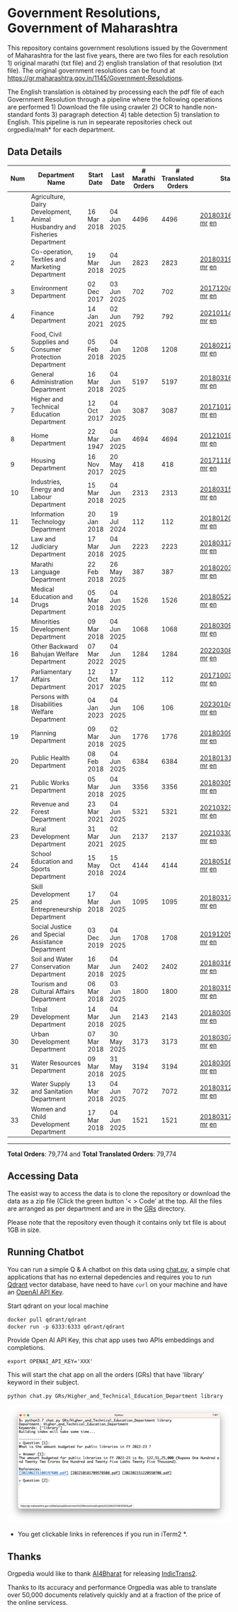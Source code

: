 # Government Resolutions, Government of Maharashtra

This repository contains government resolutions issued by the Government of Maharashtra for the last five years, there are two files for each resolution 1) original marathi (txt file) and 2) english translation of that resolution (txt file). The original government resolutions can be found at https://gr.maharashtra.gov.in/1145/Government-Resolutions.

The English translation is obtained by processing each the pdf file of each Government Resolution through a pipeline where the following operations are performed 1) Download the file using crawler 2) OCR to handle non-standard fonts 3) paragraph detection 4) table  detection 5) translation to English. This pipeline is run in sepearate repositories check out orgpedia/mah* for each department.


## Data Details

| Num | Department Name | Start Date | Last Date | # Marathi Orders | # Translated Orders | Starting Order | Last Order |
| --- | --------------- | ---------- | --------- | ---------------- | ------------------- | -------------- | ---------- |
| 1 | Agriculture, Dairy Development, Animal Husbandry and Fisheries Department | 16 Mar 2018 | 04 Jun 2025 | 4496 | 4496 | [201803161624182101.pdf](https://gr.maharashtra.gov.in/Site/Upload/Government%20Resolutions/English/201803161624182101.pdf) [mr](GRs/Agriculture,_Dairy_Development,_Animal_Husbandry_and_Fisheries_Department/201803161624182101.pdf.mr.txt) [en](GRs/Agriculture,_Dairy_Development,_Animal_Husbandry_and_Fisheries_Department/201803161624182101.pdf.en.txt) | [202506041702153701.pdf](https://gr.maharashtra.gov.in/Site/Upload/Government%20Resolutions/English/202506041702153701.pdf) [mr](GRs/Agriculture,_Dairy_Development,_Animal_Husbandry_and_Fisheries_Department/202506041702153701.pdf.mr.txt) [en](GRs/Agriculture,_Dairy_Development,_Animal_Husbandry_and_Fisheries_Department/202506041702153701.pdf.en.txt) |
| 2 | Co-operation, Textiles and Marketing Department | 19 Mar 2018 | 04 Jun 2025 | 2823 | 2823 | [201803191257576702.pdf](https://gr.maharashtra.gov.in/Site/Upload/Government%20Resolutions/English/201803191257576702.pdf) [mr](GRs/Co-operation,_Textiles_and_Marketing_Department/201803191257576702.pdf.mr.txt) [en](GRs/Co-operation,_Textiles_and_Marketing_Department/201803191257576702.pdf.en.txt) | [202506041847352602.pdf](https://gr.maharashtra.gov.in/Site/Upload/Government%20Resolutions/English/202506041847352602.pdf) [mr](GRs/Co-operation,_Textiles_and_Marketing_Department/202506041847352602.pdf.mr.txt) [en](GRs/Co-operation,_Textiles_and_Marketing_Department/202506041847352602.pdf.en.txt) |
| 3 | Environment Department | 02 Dec 2017 | 03 Jun 2025 | 702 | 702 | [201712041147216904.pdf](https://gr.maharashtra.gov.in/Site/Upload/Government%20Resolutions/English/201712041147216904.pdf) [mr](GRs/Environment_Department/201712041147216904.pdf.mr.txt) [en](GRs/Environment_Department/201712041147216904.pdf.en.txt) | [202506031509377104.pdf](https://gr.maharashtra.gov.in/Site/Upload/Government%20Resolutions/English/202506031509377104.pdf) [mr](GRs/Environment_Department/202506031509377104.pdf.mr.txt) [en](GRs/Environment_Department/202506031509377104.pdf.en.txt) |
| 4 | Finance Department | 14 Jan 2021 | 02 Jun 2025 | 792 | 792 | [202101141237329905.pdf](https://gr.maharashtra.gov.in/Site/Upload/Government%20Resolutions/English/202101141237329905.pdf) [mr](GRs/Finance_Department/202101141237329905.pdf.mr.txt) [en](GRs/Finance_Department/202101141237329905.pdf.en.txt) | [202506021638384105.pdf](https://gr.maharashtra.gov.in/Site/Upload/Government%20Resolutions/English/202506021638384105.pdf) [mr](GRs/Finance_Department/202506021638384105.pdf.mr.txt) [en](GRs/Finance_Department/202506021638384105.pdf.en.txt) |
| 5 | Food, Civil Supplies and Consumer Protection Department | 05 Feb 2018 | 04 Jun 2025 | 1208 | 1208 | [201802121244545806.pdf](https://gr.maharashtra.gov.in/Site/Upload/Government%20Resolutions/English/201802121244545806.pdf) [mr](GRs/Food,_Civil_Supplies_and_Consumer_Protection_Department/201802121244545806.pdf.mr.txt) [en](GRs/Food,_Civil_Supplies_and_Consumer_Protection_Department/201802121244545806.pdf.en.txt) | [202506041458107506.pdf](https://gr.maharashtra.gov.in/Site/Upload/Government%20Resolutions/English/202506041458107506.pdf) [mr](GRs/Food,_Civil_Supplies_and_Consumer_Protection_Department/202506041458107506.pdf.mr.txt) [en](GRs/Food,_Civil_Supplies_and_Consumer_Protection_Department/202506041458107506.pdf.en.txt) |
| 6 | General Administration Department | 16 Mar 2018 | 04 Jun 2025 | 5197 | 5197 | [201803161224022707.pdf](https://gr.maharashtra.gov.in/Site/Upload/Government%20Resolutions/English/201803161224022707.pdf) [mr](GRs/General_Administration_Department/201803161224022707.pdf.mr.txt) [en](GRs/General_Administration_Department/201803161224022707.pdf.en.txt) | [202506041801170107.pdf](https://gr.maharashtra.gov.in/Site/Upload/Government%20Resolutions/English/202506041801170107.pdf) [mr](GRs/General_Administration_Department/202506041801170107.pdf.mr.txt) [en](GRs/General_Administration_Department/202506041801170107.pdf.en.txt) |
| 7 | Higher and Technical Education Department | 12 Oct 2017 | 04 Jun 2025 | 3087 | 3087 | [201710121514029708.pdf](https://gr.maharashtra.gov.in/Site/Upload/Government%20Resolutions/English/201710121514029708.pdf) [mr](GRs/Higher_and_Technical_Education_Department/201710121514029708.pdf.mr.txt) [en](GRs/Higher_and_Technical_Education_Department/201710121514029708.pdf.en.txt) | [202506041502216308.pdf](https://gr.maharashtra.gov.in/Site/Upload/Government%20Resolutions/English/202506041502216308....pdf) [mr](GRs/Higher_and_Technical_Education_Department/202506041502216308.pdf.mr.txt) [en](GRs/Higher_and_Technical_Education_Department/202506041502216308.pdf.en.txt) |
| 8 | Home Department | 22 Mar 1947 | 04 Jun 2025 | 4694 | 4694 | [201210191648552129.pdf](https://gr.maharashtra.gov.in/Site/Upload/Government%20Resolutions/English/201210191648552129.pdf) [mr](GRs/Home_Department/201210191648552129.pdf.mr.txt) [en](GRs/Home_Department/201210191648552129.pdf.en.txt) | [202506041819087129.pdf](https://gr.maharashtra.gov.in/Site/Upload/Government%20Resolutions/English/202506041819087129.pdf) [mr](GRs/Home_Department/202506041819087129.pdf.mr.txt) [en](GRs/Home_Department/202506041819087129.pdf.en.txt) |
| 9 | Housing Department | 16 Nov 2017 | 20 May 2025 | 418 | 418 | [201711161447076609.pdf](https://gr.maharashtra.gov.in/Site/Upload/Government%20Resolutions/English/201711161447076609.pdf) [mr](GRs/Housing_Department/201711161447076609.pdf.mr.txt) [en](GRs/Housing_Department/201711161447076609.pdf.en.txt) | [202505201159345309.pdf](https://gr.maharashtra.gov.in/Site/Upload/Government%20Resolutions/English/202505201159345309.pdf) [mr](GRs/Housing_Department/202505201159345309.pdf.mr.txt) [en](GRs/Housing_Department/202505201159345309.pdf.en.txt) |
| 10 | Industries, Energy and Labour Department | 15 Mar 2018 | 04 Jun 2025 | 2313 | 2313 | [201803151204055010.pdf](https://gr.maharashtra.gov.in/Site/Upload/Government%20Resolutions/English/201803151204055010.pdf) [mr](GRs/Industries,_Energy_and_Labour_Department/201803151204055010.pdf.mr.txt) [en](GRs/Industries,_Energy_and_Labour_Department/201803151204055010.pdf.en.txt) | [202506041443303110.pdf](https://gr.maharashtra.gov.in/Site/Upload/Government%20Resolutions/English/202506041443303110...pdf) [mr](GRs/Industries,_Energy_and_Labour_Department/202506041443303110.pdf.mr.txt) [en](GRs/Industries,_Energy_and_Labour_Department/202506041443303110.pdf.en.txt) |
| 11 | Information Technology Department | 20 Jan 2018 | 19 Jul 2024 | 112 | 112 | [201801201843024511.pdf](https://gr.maharashtra.gov.in/Site/Upload/Government%20Resolutions/English/201801201843024511.pdf) [mr](GRs/Information_Technology_Department/201801201843024511.pdf.mr.txt) [en](GRs/Information_Technology_Department/201801201843024511.pdf.en.txt) | [202407191742379111.pdf](https://gr.maharashtra.gov.in/Site/Upload/Government%20Resolutions/English/202407191742379111.pdf) [mr](GRs/Information_Technology_Department/202407191742379111.pdf.mr.txt) [en](GRs/Information_Technology_Department/202407191742379111.pdf.en.txt) |
| 12 | Law and Judiciary Department | 17 Mar 2018 | 04 Jun 2025 | 2223 | 2223 | [201803171129290212.pdf](https://gr.maharashtra.gov.in/Site/Upload/Government%20Resolutions/English/201803171129290212.pdf) [mr](GRs/Law_and_Judiciary_Department/201803171129290212.pdf.mr.txt) [en](GRs/Law_and_Judiciary_Department/201803171129290212.pdf.en.txt) | [202506041622518312.pdf](https://gr.maharashtra.gov.in/Site/Upload/Government%20Resolutions/English/202506041622518312.pdf) [mr](GRs/Law_and_Judiciary_Department/202506041622518312.pdf.mr.txt) [en](GRs/Law_and_Judiciary_Department/202506041622518312.pdf.en.txt) |
| 13 | Marathi Language Department | 22 Feb 2018 | 26 May 2025 | 387 | 387 | [201802031549154233.pdf](https://gr.maharashtra.gov.in/Site/Upload/Government%20Resolutions/English/201802031549154233.pdf) [mr](GRs/Marathi_Language_Department/201802031549154233.pdf.mr.txt) [en](GRs/Marathi_Language_Department/201802031549154233.pdf.en.txt) | [202505261312427133.pdf](https://gr.maharashtra.gov.in/Site/Upload/Government%20Resolutions/English/202505261312427133.pdf) [mr](GRs/Marathi_Language_Department/202505261312427133.pdf.mr.txt) [en](GRs/Marathi_Language_Department/202505261312427133.pdf.en.txt) |
| 14 | Medical Education and Drugs Department | 05 Mar 2018 | 04 Jun 2025 | 1526 | 1526 | [201805221424292513.pdf](https://gr.maharashtra.gov.in/Site/Upload/Government%20Resolutions/English/201805221424292513.pdf) [mr](GRs/Medical_Education_and_Drugs_Department/201805221424292513.pdf.mr.txt) [en](GRs/Medical_Education_and_Drugs_Department/201805221424292513.pdf.en.txt) | [202506041335037413.pdf](https://gr.maharashtra.gov.in/Site/Upload/Government%20Resolutions/English/202506041335037413.pdf) [mr](GRs/Medical_Education_and_Drugs_Department/202506041335037413.pdf.mr.txt) [en](GRs/Medical_Education_and_Drugs_Department/202506041335037413.pdf.en.txt) |
| 15 | Minorities Development Department | 09 Mar 2018 | 04 Jun 2025 | 1068 | 1068 | [201803091218355314.pdf](https://gr.maharashtra.gov.in/Site/Upload/Government%20Resolutions/English/201803091218355314.pdf) [mr](GRs/Minorities_Development_Department/201803091218355314.pdf.mr.txt) [en](GRs/Minorities_Development_Department/201803091218355314.pdf.en.txt) | [202506041737414414.pdf](https://gr.maharashtra.gov.in/Site/Upload/Government%20Resolutions/English/202506041737414414.pdf) [mr](GRs/Minorities_Development_Department/202506041737414414.pdf.mr.txt) [en](GRs/Minorities_Development_Department/202506041737414414.pdf.en.txt) |
| 16 | Other Backward Bahujan Welfare Department | 07 Mar 2022 | 04 Jun 2025 | 1284 | 1284 | [202203081752439334.pdf](https://gr.maharashtra.gov.in/Site/Upload/Government%20Resolutions/English/202203081752439334.pdf) [mr](GRs/Other_Backward_Bahujan_Welfare_Department/202203081752439334.pdf.mr.txt) [en](GRs/Other_Backward_Bahujan_Welfare_Department/202203081752439334.pdf.en.txt) | [202506041559381034.pdf](https://gr.maharashtra.gov.in/Site/Upload/Government%20Resolutions/English/202506041559381034.pdf) [mr](GRs/Other_Backward_Bahujan_Welfare_Department/202506041559381034.pdf.mr.txt) [en](GRs/Other_Backward_Bahujan_Welfare_Department/202506041559381034.pdf.en.txt) |
| 17 | Parliamentary Affairs Department | 12 Oct 2017 | 17 Mar 2025 | 112 | 112 | [201710031642378615.pdf](https://gr.maharashtra.gov.in/Site/Upload/Government%20Resolutions/English/201710031642378615.pdf) [mr](GRs/Parliamentary_Affairs_Department/201710031642378615.pdf.mr.txt) [en](GRs/Parliamentary_Affairs_Department/201710031642378615.pdf.en.txt) | [202503171104518215.pdf](https://gr.maharashtra.gov.in/Site/Upload/Government%20Resolutions/English/202503171104518215.pdf) [mr](GRs/Parliamentary_Affairs_Department/202503171104518215.pdf.mr.txt) [en](GRs/Parliamentary_Affairs_Department/202503171104518215.pdf.en.txt) |
| 18 | Persons with Disabilities Welfare Department | 04 Jan 2023 | 04 Jun 2025 | 106 | 106 | [202301041906309635.pdf](https://gr.maharashtra.gov.in/Site/Upload/Government%20Resolutions/English/202301041906309635.pdf) [mr](GRs/Persons_with_Disabilities_Welfare_Department/202301041906309635.pdf.mr.txt) [en](GRs/Persons_with_Disabilities_Welfare_Department/202301041906309635.pdf.en.txt) | [202506041745493835.pdf](https://gr.maharashtra.gov.in/Site/Upload/Government%20Resolutions/English/202506041745493835.pdf) [mr](GRs/Persons_with_Disabilities_Welfare_Department/202506041745493835.pdf.mr.txt) [en](GRs/Persons_with_Disabilities_Welfare_Department/202506041745493835.pdf.en.txt) |
| 19 | Planning Department | 09 Mar 2018 | 02 Jun 2025 | 1776 | 1776 | [201803091441032716.pdf](https://gr.maharashtra.gov.in/Site/Upload/Government%20Resolutions/English/201803091441032716.pdf) [mr](GRs/Planning_Department/201803091441032716.pdf.mr.txt) [en](GRs/Planning_Department/201803091441032716.pdf.en.txt) | [202506021825182516.pdf](https://gr.maharashtra.gov.in/Site/Upload/Government%20Resolutions/English/202506021825182516.pdf) [mr](GRs/Planning_Department/202506021825182516.pdf.mr.txt) [en](GRs/Planning_Department/202506021825182516.pdf.en.txt) |
| 20 | Public Health Department | 08 Feb 2018 | 04 Jun 2025 | 6384 | 6384 | [201801311722275417.pdf](https://gr.maharashtra.gov.in/Site/Upload/Government%20Resolutions/English/201801311722275417.pdf) [mr](GRs/Public_Health_Department/201801311722275417.pdf.mr.txt) [en](GRs/Public_Health_Department/201801311722275417.pdf.en.txt) | [202506041325559817.pdf](https://gr.maharashtra.gov.in/Site/Upload/Government%20Resolutions/English/202506041325559817.pdf) [mr](GRs/Public_Health_Department/202506041325559817.pdf.mr.txt) [en](GRs/Public_Health_Department/202506041325559817.pdf.en.txt) |
| 21 | Public Works Department | 05 Mar 2018 | 04 Jun 2025 | 3356 | 3356 | [201803051515468118.pdf](https://gr.maharashtra.gov.in/Site/Upload/Government%20Resolutions/English/201803051515468118.pdf) [mr](GRs/Public_Works_Department/201803051515468118.pdf.mr.txt) [en](GRs/Public_Works_Department/201803051515468118.pdf.en.txt) | [202506041603011018.pdf](https://gr.maharashtra.gov.in/Site/Upload/Government%20Resolutions/English/202506041603011018.pdf) [mr](GRs/Public_Works_Department/202506041603011018.pdf.mr.txt) [en](GRs/Public_Works_Department/202506041603011018.pdf.en.txt) |
| 22 | Revenue and Forest Department | 23 Mar 2021 | 04 Jun 2025 | 5321 | 5321 | [202103231328393119.pdf](https://gr.maharashtra.gov.in/Site/Upload/Government%20Resolutions/English/202103231328393119.pdf) [mr](GRs/Revenue_and_Forest_Department/202103231328393119.pdf.mr.txt) [en](GRs/Revenue_and_Forest_Department/202103231328393119.pdf.en.txt) | [202506041647253019.pdf](https://gr.maharashtra.gov.in/Site/Upload/Government%20Resolutions/English/202506041647253019.pdf) [mr](GRs/Revenue_and_Forest_Department/202506041647253019.pdf.mr.txt) [en](GRs/Revenue_and_Forest_Department/202506041647253019.pdf.en.txt) |
| 23 | Rural Development Department | 31 Mar 2021 | 02 Jun 2025 | 2137 | 2137 | [202103301021181120.pdf](https://gr.maharashtra.gov.in/Site/Upload/Government%20Resolutions/English/202103301021181120.pdf) [mr](GRs/Rural_Development_Department/202103301021181120.pdf.mr.txt) [en](GRs/Rural_Development_Department/202103301021181120.pdf.en.txt) | [202506021536064920.pdf](https://gr.maharashtra.gov.in/Site/Upload/Government%20Resolutions/English/202506021536064920.pdf) [mr](GRs/Rural_Development_Department/202506021536064920.pdf.mr.txt) [en](GRs/Rural_Development_Department/202506021536064920.pdf.en.txt) |
| 24 | School Education and Sports Department | 15 May 2018 | 15 Oct 2024 | 4144 | 4144 | [201805161114241221.pdf](https://gr.maharashtra.gov.in/Site/Upload/Government%20Resolutions/English/201805161114241221.pdf) [mr](GRs/School_Education_and_Sports_Department/201805161114241221.pdf.mr.txt) [en](GRs/School_Education_and_Sports_Department/201805161114241221.pdf.en.txt) | [202410152127537021.pdf](https://gr.maharashtra.gov.in/Site/Upload/Government%20Resolutions/English/202410152127537021.pdf) [mr](GRs/School_Education_and_Sports_Department/202410152127537021.pdf.mr.txt) [en](GRs/School_Education_and_Sports_Department/202410152127537021.pdf.en.txt) |
| 25 | Skill Development and Entrepreneurship Department | 17 Mar 2018 | 04 Jun 2025 | 1095 | 1095 | [201803171322099003.pdf](https://gr.maharashtra.gov.in/Site/Upload/Government%20Resolutions/English/201803171322099003.pdf) [mr](GRs/Skill_Development_and_Entrepreneurship_Department/201803171322099003.pdf.mr.txt) [en](GRs/Skill_Development_and_Entrepreneurship_Department/201803171322099003.pdf.en.txt) | [202506041706265603.pdf](https://gr.maharashtra.gov.in/Site/Upload/Government%20Resolutions/English/202506041706265603.pdf) [mr](GRs/Skill_Development_and_Entrepreneurship_Department/202506041706265603.pdf.mr.txt) [en](GRs/Skill_Development_and_Entrepreneurship_Department/202506041706265603.pdf.en.txt) |
| 26 | Social Justice and Special Assistance Department | 03 Dec 2019 | 04 Jun 2025 | 1708 | 1708 | [201912051107011622.pdf](https://gr.maharashtra.gov.in/Site/Upload/Government%20Resolutions/English/201912051107011622.pdf) [mr](GRs/Social_Justice_and_Special_Assistance_Department/201912051107011622.pdf.mr.txt) [en](GRs/Social_Justice_and_Special_Assistance_Department/201912051107011622.pdf.en.txt) | [202506041544368222.pdf](https://gr.maharashtra.gov.in/Site/Upload/Government%20Resolutions/English/202506041544368222.pdf) [mr](GRs/Social_Justice_and_Special_Assistance_Department/202506041544368222.pdf.mr.txt) [en](GRs/Social_Justice_and_Special_Assistance_Department/202506041544368222.pdf.en.txt) |
| 27 | Soil and Water Conservation Department | 16 Mar 2018 | 04 Jun 2025 | 2402 | 2402 | [201803161247582426.pdf](https://gr.maharashtra.gov.in/Site/Upload/Government%20Resolutions/English/201803161247582426.pdf) [mr](GRs/Soil_and_Water_Conservation_Department/201803161247582426.pdf.mr.txt) [en](GRs/Soil_and_Water_Conservation_Department/201803161247582426.pdf.en.txt) | [202506041527015926.pdf](https://gr.maharashtra.gov.in/Site/Upload/Government%20Resolutions/English/202506041527015926.pdf) [mr](GRs/Soil_and_Water_Conservation_Department/202506041527015926.pdf.mr.txt) [en](GRs/Soil_and_Water_Conservation_Department/202506041527015926.pdf.en.txt) |
| 28 | Tourism and Cultural Affairs Department | 06 Mar 2018 | 03 Jun 2025 | 1800 | 1800 | [201803151055091823.pdf](https://gr.maharashtra.gov.in/Site/Upload/Government%20Resolutions/English/201803151055091823.pdf) [mr](GRs/Tourism_and_Cultural_Affairs_Department/201803151055091823.pdf.mr.txt) [en](GRs/Tourism_and_Cultural_Affairs_Department/201803151055091823.pdf.en.txt) | [202506031800022123.pdf](https://gr.maharashtra.gov.in/Site/Upload/Government%20Resolutions/English/202506031800022123.pdf) [mr](GRs/Tourism_and_Cultural_Affairs_Department/202506031800022123.pdf.mr.txt) [en](GRs/Tourism_and_Cultural_Affairs_Department/202506031800022123.pdf.en.txt) |
| 29 | Tribal Development Department | 14 Mar 2018 | 04 Jun 2025 | 2143 | 2143 | [201803091105184924.pdf](https://gr.maharashtra.gov.in/Site/Upload/Government%20Resolutions/English/201803091105184924.pdf) [mr](GRs/Tribal_Development_Department/201803091105184924.pdf.mr.txt) [en](GRs/Tribal_Development_Department/201803091105184924.pdf.en.txt) | [202506041151173724.pdf](https://gr.maharashtra.gov.in/Site/Upload/Government%20Resolutions/English/202506041151173724.pdf) [mr](GRs/Tribal_Development_Department/202506041151173724.pdf.mr.txt) [en](GRs/Tribal_Development_Department/202506041151173724.pdf.en.txt) |
| 30 | Urban Development Department | 07 Mar 2018 | 30 May 2025 | 3173 | 3173 | [201803071203178325.pdf](https://gr.maharashtra.gov.in/Site/Upload/Government%20Resolutions/English/201803071203178325.pdf) [mr](GRs/Urban_Development_Department/201803071203178325.pdf.mr.txt) [en](GRs/Urban_Development_Department/201803071203178325.pdf.en.txt) | [202505301907527225.pdf](https://gr.maharashtra.gov.in/Site/Upload/Government%20Resolutions/English/202505301907527225.pdf) [mr](GRs/Urban_Development_Department/202505301907527225.pdf.mr.txt) [en](GRs/Urban_Development_Department/202505301907527225.pdf.en.txt) |
| 31 | Water Resources Department | 09 Mar 2018 | 31 May 2025 | 3194 | 3194 | [201803091034435527.pdf](https://gr.maharashtra.gov.in/Site/Upload/Government%20Resolutions/English/201803091034435527.pdf) [mr](GRs/Water_Resources_Department/201803091034435527.pdf.mr.txt) [en](GRs/Water_Resources_Department/201803091034435527.pdf.en.txt) | [202505310341192827.pdf](https://gr.maharashtra.gov.in/Site/Upload/Government%20Resolutions/English/202505310341192827.pdf) [mr](GRs/Water_Resources_Department/202505310341192827.pdf.mr.txt) [en](GRs/Water_Resources_Department/202505310341192827.pdf.en.txt) |
| 32 | Water Supply and Sanitation Department | 13 Mar 2018 | 04 Jun 2025 | 7072 | 7072 | [201803121414108428.pdf](https://gr.maharashtra.gov.in/Site/Upload/Government%20Resolutions/English/201803121414108428.pdf) [mr](GRs/Water_Supply_and_Sanitation_Department/201803121414108428.pdf.mr.txt) [en](GRs/Water_Supply_and_Sanitation_Department/201803121414108428.pdf.en.txt) | [202506041524559828.pdf](https://gr.maharashtra.gov.in/Site/Upload/Government%20Resolutions/English/202506041524559828.pdf) [mr](GRs/Water_Supply_and_Sanitation_Department/202506041524559828.pdf.mr.txt) [en](GRs/Water_Supply_and_Sanitation_Department/202506041524559828.pdf.en.txt) |
| 33 | Women and Child Development Department | 17 Mar 2018 | 04 Jun 2025 | 1521 | 1521 | [201803171539444330.pdf](https://gr.maharashtra.gov.in/Site/Upload/Government%20Resolutions/English/201803171539444330.pdf) [mr](GRs/Women_and_Child_Development_Department/201803171539444330.pdf.mr.txt) [en](GRs/Women_and_Child_Development_Department/201803171539444330.pdf.en.txt) | [202506041715081230.pdf](https://gr.maharashtra.gov.in/Site/Upload/Government%20Resolutions/English/202506041715081230.pdf) [mr](GRs/Women_and_Child_Development_Department/202506041715081230.pdf.mr.txt) [en](GRs/Women_and_Child_Development_Department/202506041715081230.pdf.en.txt) |
----------------------------------------------------------------------------------------------------

**Total Orders**: 79,774 and **Total Translated Orders**: 79,774
## Accessing Data

The easist way to access the data is to clone the repository or download the data as a zip file (Click the green button '< > Code' at the top. All the files are arranged as per department and are in the [GRs](GRs) directory.

Please note that the repository even though it contains only txt file is about 1GB in size.

## Running Chatbot

You can run a simple Q & A chatbot on this data using [chat.py](chat.py), a simple chat applications that has no external depedencies and requires you to run [Qdrant](https://qdrant.tech/) vector database, have need to have `curl` on your machine and have an [OpenAI API Key](https://help.openai.com/en/articles/4936850-where-do-i-find-my-secret-api-key).

Start qdrant on your local machine
```shell
docker pull qdrant/qdrant
docker run -p 6333:6333 qdrant/qdrant
```

Provide Open AI API Key, this chat app uses two APIs embeddings and completions.
```shell
export OPENAI_API_KEY='XXX'
```

This will start the chat app on all the orders (GRs) that have 'library' keyword in their subject.

```shell
python chat.py GRs/Higher_and_Technical_Education_Department library
```

![screenshot of running chat.py](screenshot.png)

* You get clickable links in references if you run in iTerm2 *.

## Thanks

Orgpedia would like to thank [AI4Bharat](https://ai4bharat.iitm.ac.in/) for releasing [IndicTrans2](https://github.com/AI4Bharat/IndicTrans2).

Thanks to its accuracy and performance Orgpedia was able to translate over 50,000 documents relatively quickly and at a fraction of the price of the online servicess.

